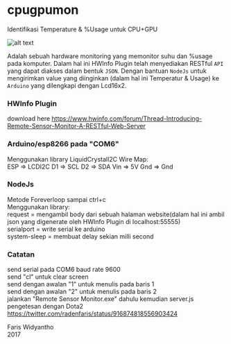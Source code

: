 # cpugpumon
Identifikasi Temperature & %Usage untuk CPU+GPU  

![alt text](https://github.com/fariswd/cpugpumon/cpugpumon.jpg "Header")

Adalah sebuah hardware monitoring yang memonitor suhu dan %usage pada komputer. Dalam hal ini HWInfo Plugin telah menyediakan RESTful `API` yang dapat diakses dalam bentuk `JSON`. Dengan bantuan `NodeJs` untuk mengirimkan value yang diinginkan (dalam hal ini Temperatur & Usage) ke `Arduino` yang dilengkapi dengan Lcd16x2.  


### HWInfo Plugin
download here https://www.hwinfo.com/forum/Thread-Introducing-Remote-Sensor-Monitor-A-RESTful-Web-Server


### Arduino/esp8266 pada "COM6"
Menggunakan library LiquidCrystalI2C
Wire Map:  
ESP => LCDI2C
D1 => SCL
D2 => SDA
Vin => 5V
Gnd => Gnd


### NodeJs
Metode Foreverloop sampai ctrl+c  
Menggunakan library:  
request = mengambil body dari sebuah halaman website(dalam hal ini ambil json yang digenerate oleh HWInfo Plugin di localhost:55555)  
serialport = write serial ke arduino  
system-sleep = membuat delay sekian milli second


### Catatan
send serial pada COM6 baud rate 9600  
send "cl" untuk clear screen  
send dengan awalan "1" untuk menulis pada baris 1  
send dengan awalan "2" untuk menulis pada baris 2  
jalankan "Remote Sensor Monitor.exe" dahulu kemudian server.js  
pengetesan dengan Dota2 https://twitter.com/radenfaris/status/916874818556903424


Faris Widyantho  
2017